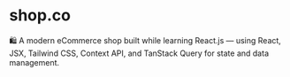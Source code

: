 # shop.co
🛍️ A modern eCommerce shop built while learning React.js — using React, JSX, Tailwind CSS, Context API, and TanStack Query for state and data management.
